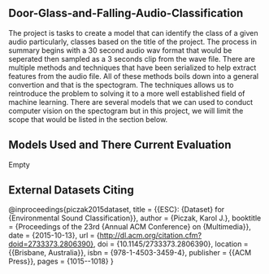 ## Door-Glass-and-Falling-Audio-Classification
The project is tasks to create a model that can identify the class of a given audio particularly, classes
based on the title of the project. The process in summary begins with a 30 second audio wav format 
that would be seperated then sampled as a 3 seconds clip from the wave file. There are multiple methods and 
techniques that have been serialized to help extract features from the audio file. All of these methods boils
down into a general convertion and that is the spectogram. The techniques allows us to reintroduce the problem
to solving it to a more well established field of machine learning. There are several models that we can used to
conduct computer vision on the spectogram but in this project, we will limit the scope that would be listed in
the section below.
## Models Used and There Current Evaluation
Empty
## External Datasets Citing
@inproceedings{piczak2015dataset,
  title = {{ESC}: {Dataset} for {Environmental Sound Classification}},
  author = {Piczak, Karol J.},
  booktitle = {Proceedings of the 23rd {Annual ACM Conference} on {Multimedia}},
  date = {2015-10-13},
  url = {http://dl.acm.org/citation.cfm?doid=2733373.2806390},
  doi = {10.1145/2733373.2806390},
  location = {{Brisbane, Australia}},
  isbn = {978-1-4503-3459-4},
  publisher = {{ACM Press}},
  pages = {1015--1018}
}
